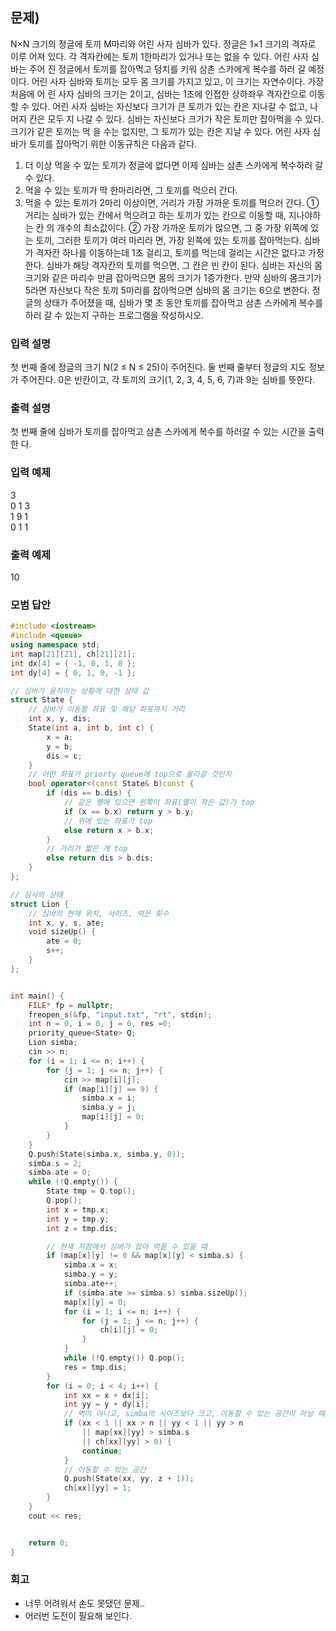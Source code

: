 ﻿## 문제)
N×N 크기의 정글에 토끼 M마리와 어린 사자 심바가 있다. 정글은 1×1 크기의 격자로 이루
어져 있다. 각 격자칸에는 토끼 1한마리가 있거나 또는 없을 수 있다. 어린 사자 심바는 주어
진 정글에서 토끼를 잡아먹고 덩치를 키워 삼촌 스카에게 복수를 하러 갈 예정이다.
어린 사자 심바와 토끼는 모두 몸 크기를 가지고 있고, 이 크기는 자연수이다. 가장 처음에 어
린 사자 심바의 크기는 2이고, 심바는 1초에 인접한 상하좌우 격자칸으로 이동할 수 있다.
어린 사자 심바는 자신보다 크기가 큰 토끼가 있는 칸은 지나갈 수 없고, 나머지 칸은 모두 지
나갈 수 있다. 심바는 자신보다 크기가 작은 토끼만 잡아먹을 수 있다. 크기가 같은 토끼는 먹
을 수는 없지만, 그 토끼가 있는 칸은 지날 수 있다.
어린 사자 심바가 토끼를 잡아먹기 위한 이동규칙은 다음과 같다.
1) 더 이상 먹을 수 있는 토끼가 정글에 없다면 이제 심바는 삼촌 스카에게 복수하러 갈 수
있다.
2) 먹을 수 있는 토끼가 딱 한마리라면, 그 토끼를 먹으러 간다.
3) 먹을 수 있는 토끼가 2마리 이상이면, 거리가 가장 가까운 토끼를 먹으러 간다.
 ① 거리는 심바가 있는 칸에서 먹으려고 하는 토끼가 있는 칸으로 이동할 때, 지나야하는 칸
 의 개수의 최소값이다.
 ② 가장 가까운 토끼가 많으면, 그 중 가장 위쪽에 있는 토끼, 그러한 토끼가 여러 마리라
 면, 가장 왼쪽에 있는 토끼를 잡아먹는다.
심바가 격자칸 하나를 이동하는데 1초 걸리고, 토끼를 먹는데 걸리는 시간은 없다고 가정한다.
심바가 해당 격자칸의 토끼를 먹으면, 그 칸은 빈 칸이 된다.
심바는 자신의 몸 크기와 같은 마리수 만큼 잡아먹으면 몸의 크기가 1증가한다.
만약 심바의 몸크기가 5라면 자신보다 작은 토끼 5마리를 잡아먹으면 심바의 몸 크기는 6으로
변한다.
정글의 상태가 주어졌을 때, 심바가 몇 초 동안 토끼를 잡아먹고 삼촌 스카에게 복수를 하러
갈 수 있는지 구하는 프로그램을 작성하시오.

### 입력 설명
첫 번째 줄에 정글의 크기 N(2 ≤ N ≤ 25)이 주어진다.
둘 번째 줄부터 정글의 지도 정보가 주어진다.
0은 빈칸이고, 각 토끼의 크기(1, 2, 3, 4, 5, 6, 7)과 9는 심바를 뜻한다. 

### 출력 설명
첫 번째 줄에 심바가 토끼를 잡아먹고 삼촌 스카에게 복수를 하러갈 수 있는 시간을 출력한
다.

### 입력 예제
3\
0 1 3\
1 9 1\
0 1 1

### 출력 예제
10
 
### 모범 답안
``` Cpp
#include <iostream>
#include <queue>
using namespace std;
int map[21][21], ch[21][21];
int dx[4] = { -1, 0, 1, 0 };
int dy[4] = { 0, 1, 0, -1 };

// 심바가 움직이는 상황에 대한 상태 값
struct State {
    // 심바가 이동할 좌표 및 해당 좌표까지 거리
    int x, y, dis;
    State(int a, int b, int c) {
        x = a;
        y = b;
        dis = c;
    }
    // 어떤 좌표가 priorty queue에 top으로 올라갈 것인지
    bool operator<(const State& b)const {
        if (dis == b.dis) {
            // 같은 행에 있으면 왼쪽이 좌표(열이 작은 값)가 top
            if (x == b.x) return y > b.y;
            // 위에 있는 좌표가 top
            else return x > b.x;
        }
        // 거리가 짧은 게 top
        else return dis > b.dis;
    }
};

// 심사의 상태
struct Lion {
    // 심바의 현재 위치, 사이즈, 먹은 횟수
    int x, y, s, ate;
    void sizeUp() {
        ate = 0;
        s++;
    }
};


int main() {
    FILE* fp = nullptr;
    freopen_s(&fp, "input.txt", "rt", stdin);
    int n = 0, i = 0, j = 0, res =0;
    priority_queue<State> Q;
    Lion simba;
    cin >> n;
    for (i = 1; i <= n; i++) {
        for (j = 1; j <= n; j++) {
            cin >> map[i][j];
            if (map[i][j] == 9) {
                simba.x = i;
                simba.y = j;
                map[i][j] = 0;
            }
        }
    }
    Q.push(State(simba.x, simba.y, 0));
    simba.s = 2;
    simba.ate = 0;
    while (!Q.empty()) {
        State tmp = Q.top();
        Q.pop();
        int x = tmp.x;
        int y = tmp.y;
        int z = tmp.dis;

        // 현재 지점에서 심바가 잡아 먹을 수 있을 때
        if (map[x][y] != 0 && map[x][y] < simba.s) {
            simba.x = x;
            simba.y = y;
            simba.ate++;
            if (simba.ate >= simba.s) simba.sizeUp();
            map[x][y] = 0;
            for (i = 1; i <= n; i++) {
                for (j = 1; j <= n; j++) {
                    ch[i][j] = 0;
                }
            }
            while (!Q.empty()) Q.pop();
            res = tmp.dis;
        }
        for (i = 0; i < 4; i++) {
            int xx = x + dx[i];
            int yy = y + dy[i];
            // 벽이 아니고, simba의 사이즈보다 크고, 이동할 수 있는 공간이 아닐 때
            if (xx < 1 || xx > n || yy < 1 || yy > n
                || map[xx][yy] > simba.s
                || ch[xx][yy] > 0) {
                continue;
            }
            // 이동할 수 있는 공간
            Q.push(State(xx, yy, z + 1));
            ch[xx][yy] = 1;
        }
    }
    cout << res;


    return 0;
}
```

### 회고
* 너무 어려워서 손도 못댔던 문제..
* 어러번 도전이 필요해 보인다.